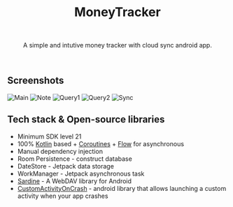 <h1 align="center">MoneyTracker</h1></br>
<p align="center">  
A simple and intutive money tracker with cloud sync android app.
</p>
</br>

## Screenshots
![Main](screenshots/1.png)
![Note](screenshots/2.png)
![Query1](screenshots/3.png)
![Query2](screenshots/4.png)
![Sync](screenshots/5.png)

## Tech stack & Open-source libraries
- Minimum SDK level 21
- 100% [Kotlin](https://kotlinlang.org/) based + [Coroutines](https://github.com/Kotlin/kotlinx.coroutines) + [Flow](https://kotlin.github.io/kotlinx.coroutines/kotlinx-coroutines-core/kotlinx.coroutines.flow/) for asynchronous
- Manual dependency injection
- Room Persistence - construct database
- DateStore - Jetpack data storage
- WorkManager - Jetpack asynchronous task
- [Sardine](https://github.com/thegrizzlylabs/sardine-android) - A WebDAV library for Android 
- [CustomActivityOnCrash](https://github.com/Ereza/CustomActivityOnCrash) - android library that allows launching a custom activity when your app crashes
